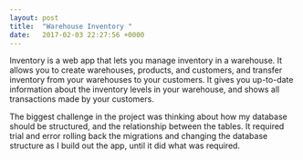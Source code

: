 ```yaml
---
layout: post
title:  "Warehouse Inventory "
date:   2017-02-03 22:27:56 +0000
---
```



Inventory is a web app that lets you manage inventory in a warehouse.
It allows you to create warehouses, products, and customers, and transfer inventory from your warehouses to your customers. It gives you up-to-date information about the inventory levels in your warehouse, and shows all transactions made by your customers.

The biggest challenge in the project was thinking about how my database should be structured, and the relationship between the tables. It required trial and error rolling back the migrations and changing the database structure as I build out the app, until it did what was required.
